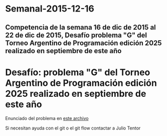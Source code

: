 # Semanal-2015-12-16
## Competencia de la semana 16 de dic de 2015 al 22 de dic de 2015, Desafío problema "G" del Torneo Argentino de Programación edición 2025 realizado en septiembre de este año 

# Desafío: problema "G" del Torneo Argentino de Programación edición 2025 realizado en septiembre de este año

Enunciado del problema en [este archivo](https://github.com/TAP-Jujuy/Semanal-2015-12-16/blob/develop/Enunciado.pdf)

Si necesitan ayuda con el git o el git flow contactar a Julio Tentor
